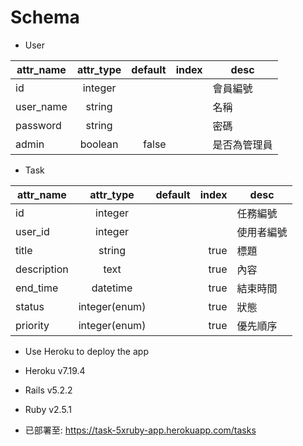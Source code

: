 # Schema

- User

attr_name | attr_type | default | index | desc 
----------|:---------:|--------:|------:|-------
id        | integer   |         |       |會員編號
user_name | string    |         |       | 名稱
password  | string    |         |       | 密碼
admin  | boolean   |  false  |       | 是否為管理員

- Task

attr_name | attr_type | default | index | desc 
----------|:---------:|--------:|------:|-------
id        | integer   |         |       | 任務編號
user_id   |   integer |         |       | 使用者編號
title     | string    |         |  true | 標題
description|text      |         |  true | 內容
end_time  |datetime   |         |  true | 結束時間
status    |integer(enum) |      |  true | 狀態
priority  | integer(enum)|      |  true | 優先順序

- Use Heroku to deploy the app
- Heroku v7.19.4
- Rails v5.2.2
- Ruby v2.5.1

- 已部署至: https://task-5xruby-app.herokuapp.com/tasks 